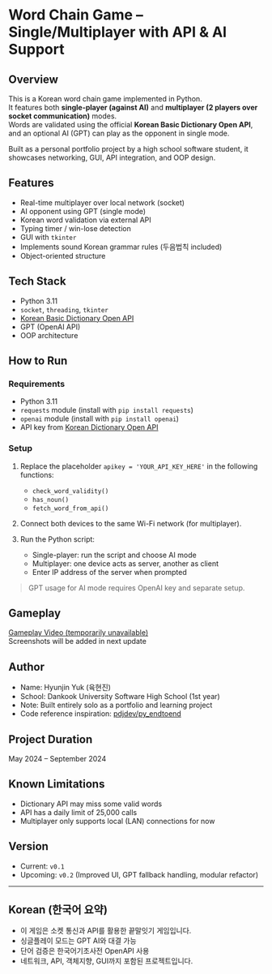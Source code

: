 # Word Chain Game – Single/Multiplayer with API & AI Support

## Overview
This is a Korean word chain game implemented in Python.  
It features both **single-player (against AI)** and **multiplayer (2 players over socket communication)** modes.  
Words are validated using the official **Korean Basic Dictionary Open API**, and an optional AI (GPT) can play as the opponent in single mode.

Built as a personal portfolio project by a high school software student, it showcases networking, GUI, API integration, and OOP design.

## Features
- Real-time multiplayer over local network (socket)
- AI opponent using GPT (single mode)
- Korean word validation via external API
- Typing timer / win-lose detection
- GUI with `tkinter`
- Implements sound Korean grammar rules (두음법칙 included)
- Object-oriented structure

## Tech Stack
- Python 3.11
- `socket`, `threading`, `tkinter`
- [Korean Basic Dictionary Open API](https://krdict.korean.go.kr/openApi/openApiInfo)
- GPT (OpenAI API)
- OOP architecture

## How to Run

### Requirements
- Python 3.11
- `requests` module (install with `pip install requests`)
- `openai` module (install with `pip install openai`)
- API key from [Korean Dictionary Open API](https://krdict.korean.go.kr/openApi/openApiInfo)

### Setup
1. Replace the placeholder `apikey = 'YOUR_API_KEY_HERE'` in the following functions:
   - `check_word_validity()`
   - `has_noun()`
   - `fetch_word_from_api()`

2. Connect both devices to the same Wi-Fi network (for multiplayer).
3. Run the Python script:
   - Single-player: run the script and choose AI mode
   - Multiplayer: one device acts as server, another as client
   - Enter IP address of the server when prompted

> GPT usage for AI mode requires OpenAI key and separate setup.

## Gameplay
[Gameplay Video (temporarily unavailable)](https://github.com/user-attachments/assets/6b94cbd6-86fb-44d3-b168-2ba11dc651f8.mp4)  
Screenshots will be added in next update

## Author
- Name: Hyunjin Yuk (육현진)
- School: Dankook University Software High School (1st year)
- Note: Built entirely solo as a portfolio and learning project
- Code reference inspiration: [pdjdev/py_endtoend](https://github.com/pdjdev/py_endtoend)

## Project Duration
May 2024 – September 2024

## Known Limitations
- Dictionary API may miss some valid words
- API has a daily limit of 25,000 calls
- Multiplayer only supports local (LAN) connections for now

## Version
- Current: `v0.1`
- Upcoming: `v0.2` (Improved UI, GPT fallback handling, modular refactor)

---

## Korean (한국어 요약)

- 이 게임은 소켓 통신과 API를 활용한 끝말잇기 게임입니다.
- 싱글플레이 모드는 GPT AI와 대결 가능
- 단어 검증은 한국어기초사전 OpenAPI 사용
- 네트워크, API, 객체지향, GUI까지 포함된 프로젝트입니다.
